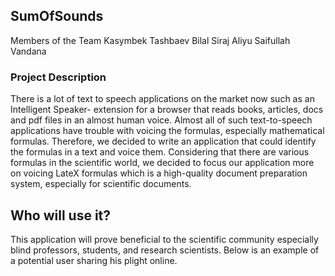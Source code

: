 ## SumOfSounds

Members of the Team
Kasymbek Tashbaev
Bilal Siraj
Aliyu Saifullah Vandana

### Project Description

There is a lot of text to speech applications on the market now such as an Intelligent Speaker- extension for a browser that reads books, articles, docs and pdf files in an almost human voice. Almost all of such text-to-speech applications have trouble with voicing the formulas, especially mathematical formulas. Therefore, we decided to write an application that could identify the formulas in a text and voice them. Considering that there are various formulas in the scientific world, we decided to focus our application more on voicing LateX formulas which is a high-quality document preparation system, especially for scientific documents.

## Who will use it?
This application will prove beneficial to the scientific community especially blind professors, students, and research scientists. Below is an example of a potential user sharing his plight online.
